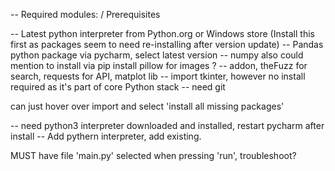 -- Required modules: / Prerequisites

-- Latest python interpreter from Python.org or Windows store (Install this first as packages seem to need re-installing after version update)
-- Pandas python package via pycharm, select latest version
-- numpy also could mention to install via pip install
pillow for images ?
-- addon, theFuzz for search, requests for API, matplot lib
-- import tkinter, however no install required as it's part of core Python stack
-- need git

can just hover over import and select 'install all missing packages'

-- need python3 interpreter downloaded and installed, restart pycharm after install
-- Add pythern interpreter, add existing.


MUST have file 'main.py' selected when pressing 'run', troubleshoot?
